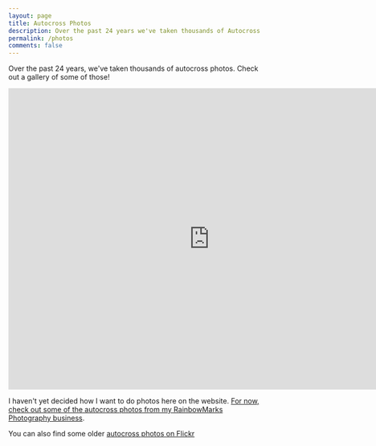 ```yaml
---
layout: page
title: Autocross Photos
description: Over the past 24 years we've taken thousands of Autocross Photos, check out a gallery of some of those.
permalink: /photos
comments: false
---
```

Over the past 24 years, we've taken thousands of autocross photos. Check out a gallery of some of those! 

<iframe src="https://photos.rainbowmarks.com/frame/slideshow?key=VpMjDL&speed=3&transition=fade&autoStart=1&captions=0&navigation=0&playButton=0&randomize=0&transitionSpeed=2" width="800" height="600" frameborder="no" scrolling="no"></iframe>

I haven't yet decided how I want to do photos here on the website. [For now, check out some of the autocross photos from my RainbowMarks Photography business](https://photos.rainbowmarks.com/search#q=autocross&c=photos).

You can also find some older [autocross photos on Flickr](https://flickr.com/search/?user_id=17726343%40N00&view_all=1&text=autocross)
